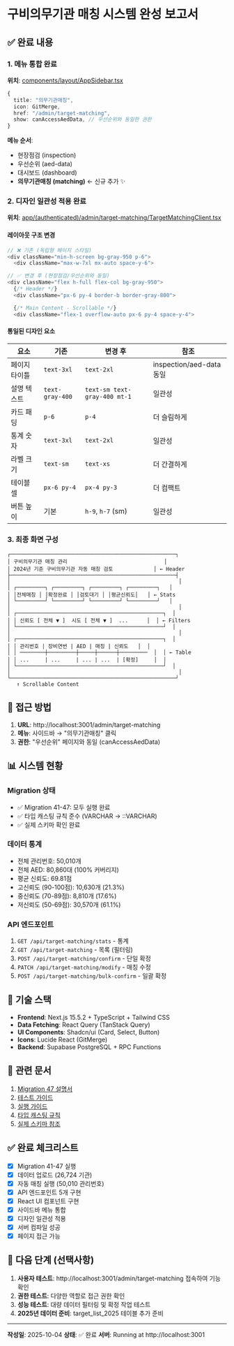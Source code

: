 # 구비의무기관 매칭 시스템 완성 보고서

## ✅ 완료 내용

### 1. 메뉴 통합 완료
**위치**: [components/layout/AppSidebar.tsx](../components/layout/AppSidebar.tsx)

```typescript
{
  title: "의무기관매칭",
  icon: GitMerge,
  href: "/admin/target-matching",
  show: canAccessAedData, // 우선순위와 동일한 권한
}
```

**메뉴 순서**:
- 현장점검 (inspection)
- 우선순위 (aed-data)
- 대시보드 (dashboard)
- **의무기관매칭 (matching)** ← 신규 추가 ✨

### 2. 디자인 일관성 적용 완료
**위치**: [app/(authenticated)/admin/target-matching/TargetMatchingClient.tsx](../app/(authenticated)/admin/target-matching/TargetMatchingClient.tsx)

#### 레이아웃 구조 변경
```typescript
// ❌ 기존 (독립형 페이지 스타일)
<div className="min-h-screen bg-gray-950 p-6">
  <div className="max-w-7xl mx-auto space-y-6">

// ✅ 변경 후 (현장점검/우선순위와 동일)
<div className="flex h-full flex-col bg-gray-950">
  {/* Header */}
  <div className="px-6 py-4 border-b border-gray-800">

  {/* Main Content - Scrollable */}
  <div className="flex-1 overflow-auto px-6 py-4 space-y-4">
```

#### 통일된 디자인 요소

| 요소 | 기존 | 변경 후 | 참조 |
|------|------|---------|------|
| 페이지 타이틀 | `text-3xl` | `text-2xl` | inspection/aed-data 동일 |
| 설명 텍스트 | `text-gray-400` | `text-sm text-gray-400 mt-1` | 일관성 |
| 카드 패딩 | `p-6` | `p-4` | 더 슬림하게 |
| 통계 숫자 | `text-3xl` | `text-2xl` | 일관성 |
| 라벨 크기 | `text-sm` | `text-xs` | 더 간결하게 |
| 테이블 셀 | `px-6 py-4` | `px-4 py-3` | 더 컴팩트 |
| 버튼 높이 | 기본 | `h-9`, `h-7` (sm) | 일관성 |

### 3. 최종 화면 구성

```
┌─────────────────────────────────────────────────────┐
│ 구비의무기관 매칭 관리                               │
│ 2024년 기준 구비의무기관 자동 매칭 검토             │ ← Header
├─────────────────────────────────────────────────────┤
│                                                      │
│ ┌─────────┐ ┌─────────┐ ┌─────────┐ ┌─────────┐   │
│ │전체매칭 │ │확정완료 │ │검토대기 │ │평균신뢰도│   │ ← Stats
│ └─────────┘ └─────────┘ └─────────┘ └─────────┘   │
│                                                      │
│ ┌───────────────────────────────────────────────┐  │
│ │ 신뢰도 [ 전체 ▼ ]  시도 [ 전체 ▼ ]  ...      │  │ ← Filters
│ └───────────────────────────────────────────────┘  │
│                                                      │
│ ┌───────────────────────────────────────────────┐  │
│ │ 관리번호 | 장비연번 | AED | 매칭 | 신뢰도   │  │
│ │ ────────┼─────────┼─────┼──────┼─────────  │  │ ← Table
│ │ ...     | ...     | ... | ...  | [확정]     │  │
│ └───────────────────────────────────────────────┘  │
│                                                      │
└─────────────────────────────────────────────────────┘
   ↑ Scrollable Content
```

## 🎯 접근 방법

1. **URL**: http://localhost:3001/admin/target-matching
2. **메뉴**: 사이드바 → "의무기관매칭" 클릭
3. **권한**: "우선순위" 페이지와 동일 (canAccessAedData)

## 📊 시스템 현황

### Migration 상태
- ✅ Migration 41-47: 모두 실행 완료
- ✅ 타입 캐스팅 규칙 준수 (VARCHAR → ::VARCHAR)
- ✅ 실제 스키마 확인 완료

### 데이터 통계
- 전체 관리번호: 50,010개
- 전체 AED: 80,860대 (100% 커버리지)
- 평균 신뢰도: 69.81점
- 고신뢰도 (90-100점): 10,630개 (21.3%)
- 중신뢰도 (70-89점): 8,810개 (17.6%)
- 저신뢰도 (50-69점): 30,570개 (61.1%)

### API 엔드포인트
1. `GET /api/target-matching/stats` - 통계
2. `GET /api/target-matching` - 목록 (필터링)
3. `POST /api/target-matching/confirm` - 단일 확정
4. `PATCH /api/target-matching/modify` - 매칭 수정
5. `POST /api/target-matching/bulk-confirm` - 일괄 확정

## 🔧 기술 스택

- **Frontend**: Next.js 15.5.2 + TypeScript + Tailwind CSS
- **Data Fetching**: React Query (TanStack Query)
- **UI Components**: Shadcn/ui (Card, Select, Button)
- **Icons**: Lucide React (GitMerge)
- **Backend**: Supabase PostgreSQL + RPC Functions

## 📝 관련 문서

1. [Migration 47 설명서](../supabase/migrations/47_설명서.md)
2. [테스트 가이드](../supabase/TARGET_MATCHING_TEST_GUIDE.md)
3. [실행 가이드](../supabase/EXECUTE_MIGRATION_47.md)
4. [타입 캐스팅 규칙](../supabase/TYPE_CASTING_MANDATORY_RULES.md)
5. [실제 스키마 참조](../supabase/ACTUAL_SCHEMA_REFERENCE.md)

## ✅ 완료 체크리스트

- [x] Migration 41-47 실행
- [x] 데이터 업로드 (26,724 기관)
- [x] 자동 매칭 실행 (50,010 관리번호)
- [x] API 엔드포인트 5개 구현
- [x] React UI 컴포넌트 구현
- [x] 사이드바 메뉴 통합
- [x] 디자인 일관성 적용
- [x] 서버 컴파일 성공
- [x] 페이지 접근 가능

## 🚀 다음 단계 (선택사항)

1. **사용자 테스트**: http://localhost:3001/admin/target-matching 접속하여 기능 확인
2. **권한 테스트**: 다양한 역할로 접근 권한 확인
3. **성능 테스트**: 대량 데이터 필터링 및 확정 작업 테스트
4. **2025년 데이터 준비**: target_list_2025 테이블 추가 준비

---

**작성일**: 2025-10-04
**상태**: ✅ 완료
**서버**: Running at http://localhost:3001
